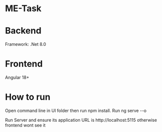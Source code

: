 # ME-Task

# Backend
Framework: .Net 8.0

# Frontend
Angular 18+

# How to run

Open command line in UI folder then run npm install.
Run ng serve --o

Run Server and ensure its application URL is http://localhost:5115 otherwise frontend wont see it
